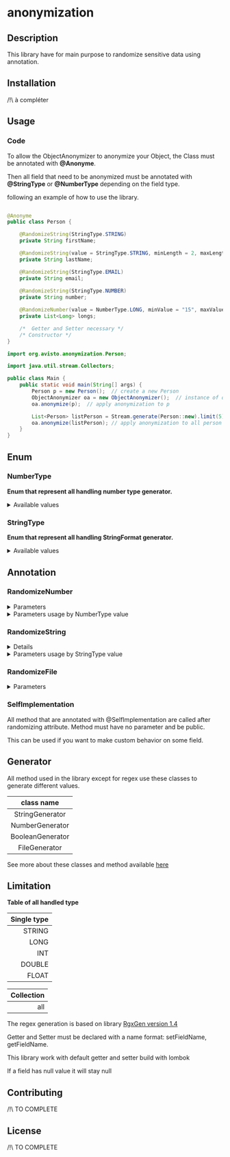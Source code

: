 # anonymization



## Description

This library have for main purpose to randomize sensitive data using annotation.

## Installation

/!\ à compléter 

## Usage

### Code

To allow the ObjectAnonymizer to anonymize your Object, the Class must be annotated with **@Anonyme**.

Then all field that need to be anonymized must be annotated with **@StringType** or **@NumberType** depending on the field type.

following an example of how to use the library.

````java

@Anonyme
public class Person {

    @RandomizeString(StringType.STRING)
    private String firstName;

    @RandomizeString(value = StringType.STRING, minLength = 2, maxLength = 2)
    private String lastName;

    @RandomizeString(StringType.EMAIL)
    private String email;
    
    @RandomizeString(StringType.NUMBER)
    private String number;

    @RandomizeNumber(value = NumberType.LONG, minValue = "15", maxValue = "21", minSize = 3, maxSize = 6)
    private List<Long> longs;

    /*  Getter and Setter necessary */
    /* Constructor */
}
````

````java
import org.avisto.anonymization.Person;

import java.util.stream.Collectors;

public class Main {
    public static void main(String[] args) {
        Person p = new Person();  // create a new Person
        ObjectAnonymizer oa = new ObjectAnonymizer();  // instance of objectAnonymizer 
        oa.anonymize(p);  // apply anonymization to p

        List<Person> listPerson = Stream.generate(Person::new).limit(5).collect(Collectors.toList());
        oa.anonymize(listPerson); // apply anonymization to all person in the list
    }
}
````

## Enum

### NumberType
**Enum that represent all handling number type generator.**
<details>
    <summary>
        Available values
    </summary>

value:
- `LONG`
- `INT`
- `FLOAT`
- `DOUBLE`
</details>

### StringType
**Enum that represent all handling StringFormat generator.**

<details>
    <summary>
        Available values
    </summary>

value:
- `STRING`
- `TEXT`
- `EMAIL`
- `URL`
- `PHONE_INTERNATIONAL`
- `PHONE_FR`
- `SOCIAL_SECURITY_NUMBER`
- `LICENSE_PLATE`
- `STRING_FROM_FILE`
- `NUMBER`
- `STRING_FROM_ARRAY`
- `REGEX`
</details>

## Annotation

### RandomizeNumber

<details>
    <summary>
        Parameters
    </summary>

|     name | type       | is optional | default   | description                |
|---------:|------------|-------------|-----------|----------------------------|
|    value | NumberType | false       | none      | behavior                   |
| minValue | String     | true        | "default" | min value                  |
| maxValue | String     | true        | "default" | max value                  |
|  minSize | int        | true        | 1         | min size of the collection |
|  maxSize | int        | true        | 15        | max size of the collection |

The default min (alt. max) value is the minimal (alt. maximal) value possible depending on the numberType.

The size of the collection is selected randomly between minSize and maxSize.

minSize and maxSize are used only if the Filed is a collection.

</details>

<details>
    <summary>
        Parameters usage by NumberType value
    </summary>

|   value | parameters                               | description     |
|--------:|------------------------------------------|-----------------|
|    LONG | minValue, maxValue, minSize, maxSize     | generate long   |
|     INT | minValue, maxValue, minSize, maxSize     | generate int    |
|   FLOAT | minValue, maxValue, minSize, maxSize     | generate float  |
|  DOUBLE | minValue, maxValue, minSize, maxSize     | generate double |

</details>

### RandomizeString <a id='stringAnnotation'/>

<details>
    <summary>
        Parameters
    </summary>

|           name | type            | is optional | default         | description                               |
|---------------:|-----------------|-------------|-----------------|-------------------------------------------|
|          value | StringType      | false       | none            | behavior                                  |
|      minLength | int             | true        | "default"       | min length                                |
|      maxLength | int             | true        | "default"       | max length                                |
|           path | String          | true        | ""              | path of the file where to get values      |
| possibleValues | Array\<String\> | true        | {}              | array of different values that can be set |
|        minSize | int             | true        | 1               | min size of the collection                |
|        maxSize | int             | true        | 10              | max size of the collection                |
|        pattern | String          | true        | "\[a-z\]{5,12}" | regex pattern                             |

The default minLength (alt. maxLength) value is the minimal (alt. maximal) length possible depending on the StringType,
the final length is selected randomly between minLength and MaxLength.

The size of the collection is selected randomly between minSize and maxSize.

minSize and maxSize are used only if the Filed is a collection.

see supported regex pattern syntax [here](https://github.com/curious-odd-man/RgxGen#supported-syntax).

</details>

<details>
    <summary>
        Parameters usage by StringType value
    </summary>

|                  value | parameters                             | description                                                                               |
|-----------------------:|----------------------------------------|-------------------------------------------------------------------------------------------|
|                 STRING | minLength, maxLength, minSize, maxSize | generate random string, the alphabet is \[a-z\]                                           |
|                   TEXT | minLength, maxLength, minSize, maxSize | generate "Lorem ipsum" text                                                               |
|                  EMAIL | minSize, maxSize                       | generate random email with format : %s.%s@%s.%s                                           |
|                    URL | minSize, maxSize                       | generate random url with format : \[https, http\]://%s/%s/%s                              |
|    PHONE_INTERNATIONAL | minSize, maxSize                       | generate international phone number                                                       |
|               PHONE_FR | minSize, maxSize                       | generate french national phone number                                                     |
| SOCIAL_SECURITY_NUMBER | minSize, maxSize                       | generate random social security number with format : \[0,1\]\[0-9\]{2}\[01-12\]\[0-9\]{8} |
|          LICENSE_PLATE | minSize, maxSize                       | generate license plat with format \[A-Z\]{2}-\[0-9\]{3}-\[A-Z\]{2}                        |
|       STRING_FROM_FILE | path, minSize, maxSize                 | select value from file                                                                    |
|      STRING_FROM_ARRAY | possibleValues , minSize, maxSize      | select value from array                                                                   |
|                 NUMBER | minLength, maxLength, minSize, maxSize | generate number as string                                                                 |
|                  REGEX | pattern, minSize, maxSize              | generate string which respect the pattern                                                 |
|                   IPV4 | minSize, maxSize                       | generate string which respect IPV4 format                                                 |
|                   IPV6 | minSize, maxSize                       | generate string which respect IPV6 format                                                 |

replace %s by a random string.

</details>


### RandomizeFile

<details>
    <summary>
        Parameters
    </summary>

|             name | type             | is optional | default                                                                     | description                                   |
|-----------------:|------------------|-------------|-----------------------------------------------------------------------------|-----------------------------------------------|
|  pathToDirectory | String           | false       | none                                                                        | directory where to save new file              |
| nameFileBehavior | @RandomizeString | true        | @RandomizeString(value = StringType.STRING, minLength = 15, maxLength = 30) | behavior how to generate the name of new file |
|        removeOld | boolean          | true        | true                                                                        | define if the old file should be removed      |
|          minSize | int              | true        | 1                                                                           | min size of the collection                    |
|          maxSize | int              | true        | 15                                                                          | max size of the collection                    |

The size of the collection is selected randomly between minSize and maxSize.

See more about nameFileBehavior on [RandomizeString](#stringAnnotation)

</details>


### SelfImplementation

All method that are annotated with @SelfImplementation are called after randomizing attribute. Method must have no parameter and be public.

This can be used if you want to make custom behavior on some field.


## Generator

All method used in the library except for regex use these classes to generate different values.

|     class name     |
|:------------------:|
|  StringGenerator   |
|  NumberGenerator   |
|  BooleanGenerator  |
|   FileGenerator    |

See more about these classes and method available [here]() 


## Limitation

**Table of all handled type**

| Single type |
|------------:|
|      STRING |
|        LONG |
|         INT |
|      DOUBLE |
|       FLOAT |

| Collection |
|-----------:|
|        all |

The regex generation is based on library [RgxGen version 1.4](https://github.com/curious-odd-man/RgxGen/tree/1.4)

Getter and Setter must be declared with a name format: setFieldName, getFieldName. 

This library work with default getter and setter build with lombok

If a field has null value it will stay null

</details>



## Contributing
/!\ TO COMPLETE

## License
/!\ TO COMPLETE 

